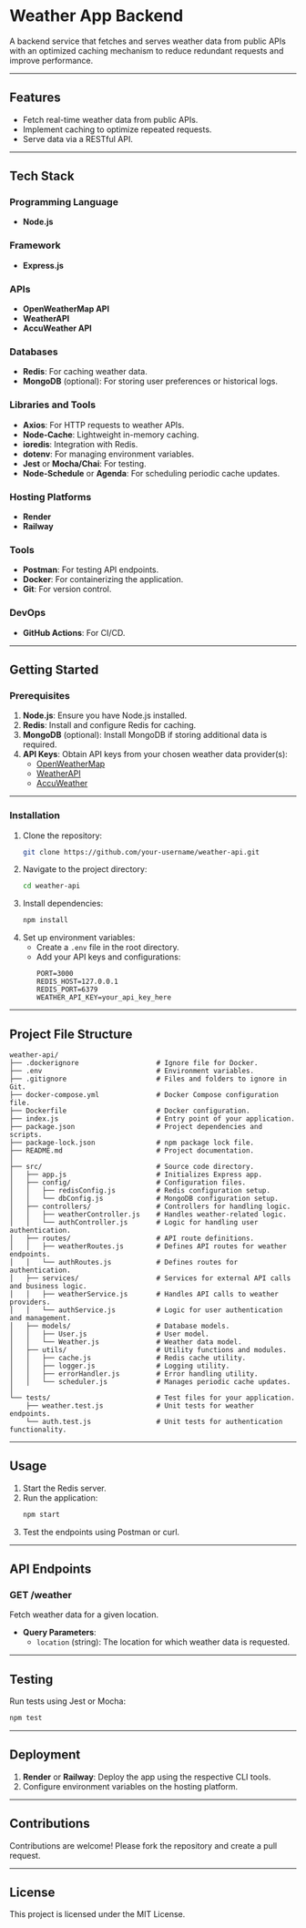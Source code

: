 # Weather App Backend
A backend service that fetches and serves weather data from public APIs with an optimized caching mechanism to reduce redundant requests and improve performance.

---

## Features
- Fetch real-time weather data from public APIs.
- Implement caching to optimize repeated requests.
- Serve data via a RESTful API.

---

## Tech Stack

### **Programming Language**
- **Node.js**

### **Framework**
- **Express.js**

### **APIs**
- **OpenWeatherMap API**
- **WeatherAPI**
- **AccuWeather API**

### **Databases**
- **Redis**: For caching weather data.
- **MongoDB** (optional): For storing user preferences or historical logs.

### **Libraries and Tools**
- **Axios**: For HTTP requests to weather APIs.
- **Node-Cache**: Lightweight in-memory caching.
- **ioredis**: Integration with Redis.
- **dotenv**: For managing environment variables.
- **Jest** or **Mocha/Chai**: For testing.
- **Node-Schedule** or **Agenda**: For scheduling periodic cache updates.

### **Hosting Platforms**
- **Render**
- **Railway**

### **Tools**
- **Postman**: For testing API endpoints.
- **Docker**: For containerizing the application.
- **Git**: For version control.

### **DevOps**
- **GitHub Actions**: For CI/CD.

---

## Getting Started

### **Prerequisites**
1. **Node.js**: Ensure you have Node.js installed. 
2. **Redis**: Install and configure Redis for caching.
3. **MongoDB** (optional): Install MongoDB if storing additional data is required.
4. **API Keys**: Obtain API keys from your chosen weather data provider(s):
   - [OpenWeatherMap](https://openweathermap.org/api)
   - [WeatherAPI](https://www.weatherapi.com/)
   - [AccuWeather](https://developer.accuweather.com/)

---

### **Installation**
1. Clone the repository:
   ```bash
   git clone https://github.com/your-username/weather-api.git
   ```
2. Navigate to the project directory:
   ```bash
   cd weather-api
   ```
3. Install dependencies:
   ```bash
   npm install
   ```
4. Set up environment variables:
   - Create a `.env` file in the root directory.
   - Add your API keys and configurations:
     ```env
     PORT=3000
     REDIS_HOST=127.0.0.1
     REDIS_PORT=6379
     WEATHER_API_KEY=your_api_key_here
     ```

---

## Project File Structure
```
weather-api/
├── .dockerignore                   # Ignore file for Docker.
├── .env                            # Environment variables.
├── .gitignore                      # Files and folders to ignore in Git.
├── docker-compose.yml              # Docker Compose configuration file.
├── Dockerfile                      # Docker configuration.
├── index.js                        # Entry point of your application.
├── package.json                    # Project dependencies and scripts.
├── package-lock.json               # npm package lock file.
├── README.md                       # Project documentation.
│
├── src/                            # Source code directory.
│   ├── app.js                      # Initializes Express app.
│   ├── config/                     # Configuration files.
│   │   ├── redisConfig.js          # Redis configuration setup.
│   │   └── dbConfig.js             # MongoDB configuration setup.
│   ├── controllers/                # Controllers for handling logic.
│   │   ├── weatherController.js    # Handles weather-related logic.
│   │   └── authController.js       # Logic for handling user authentication.
│   ├── routes/                     # API route definitions.
│   │   ├── weatherRoutes.js        # Defines API routes for weather endpoints.
│   │   └── authRoutes.js           # Defines routes for authentication.
│   ├── services/                   # Services for external API calls and business logic.
│   │   ├── weatherService.js       # Handles API calls to weather providers.
│   │   └── authService.js          # Logic for user authentication and management.
│   ├── models/                     # Database models.
│   │   ├── User.js                 # User model.
│   │   └── Weather.js              # Weather data model.
│   ├── utils/                      # Utility functions and modules.
│   │   ├── cache.js                # Redis cache utility.
│   │   ├── logger.js               # Logging utility.
│   │   ├── errorHandler.js         # Error handling utility.
│   │   └── scheduler.js            # Manages periodic cache updates.
│
└── tests/                          # Test files for your application.
    ├── weather.test.js             # Unit tests for weather endpoints.
    └── auth.test.js                # Unit tests for authentication functionality.
```

---

## Usage
1. Start the Redis server.
2. Run the application:
   ```bash
   npm start
   ```
3. Test the endpoints using Postman or curl.

---

## API Endpoints

### **GET /weather**
Fetch weather data for a given location.
- **Query Parameters**:
  - `location` (string): The location for which weather data is requested.

---

## Testing
Run tests using Jest or Mocha:
```bash
npm test
```

---

## Deployment
1. **Render** or **Railway**: Deploy the app using the respective CLI tools.
2. Configure environment variables on the hosting platform.

---

## Contributions
Contributions are welcome! Please fork the repository and create a pull request.

---

## License
This project is licensed under the MIT License.

